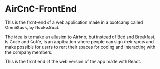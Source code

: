 # AirCnC-FrontEnd

This is the front-end of a web application made in a bootcamp called OmniStack, by RocketSeat. 

The idea is to make an allusion to Airbnb, but instead of Bed and Breakfast, is Code and Coffe, is an application where people can sign their spots and make possible for users to rent their spaces for coding and interacting with the company members.

This is the front end of the web version of the app made with React.
